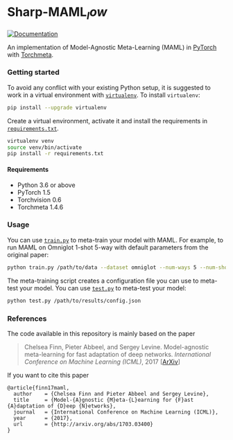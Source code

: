 # Sharp-MAML$_low$
[![Documentation](https://img.shields.io/badge/1.5-PyTorch-EE4C2C)](https://pytorch.org/)

An implementation of Model-Agnostic Meta-Learning (MAML) in [PyTorch](https://pytorch.org/) with [Torchmeta](https://github.com/tristandeleu/pytorch-meta).

### Getting started
To avoid any conflict with your existing Python setup, it is suggested to work in a virtual environment with [`virtualenv`](https://docs.python-guide.org/dev/virtualenvs/). To install `virtualenv`:
```bash
pip install --upgrade virtualenv
```
Create a virtual environment, activate it and install the requirements in [`requirements.txt`](requirements.txt).
```bash
virtualenv venv
source venv/bin/activate
pip install -r requirements.txt
```

#### Requirements
 - Python 3.6 or above
 - PyTorch 1.5
 - Torchvision 0.6
 - Torchmeta 1.4.6

### Usage
You can use [`train.py`](train.py) to meta-train your model with MAML. For example, to run MAML on Omniglot 1-shot 5-way with default parameters from the original paper:
```bash
python train.py /path/to/data --dataset omniglot --num-ways 5 --num-shots 1 --use-cuda --step-size 0.4 --batch-size 32 --num-workers 8 --num-epochs 600 --output-folder /path/to/results
```
The meta-training script creates a configuration file you can use to meta-test your model. You can use [`test.py`](test.py) to meta-test your model:
```bash
python test.py /path/to/results/config.json
```

### References
The code available in this repository is mainly based on the paper
> Chelsea Finn, Pieter Abbeel, and Sergey Levine. Model-agnostic meta-learning for fast adaptation of deep
networks. _International Conference on Machine Learning (ICML)_, 2017 [[ArXiv](https://arxiv.org/abs/1703.03400)]

If you want to cite this paper
```
@article{finn17maml,
  author    = {Chelsea Finn and Pieter Abbeel and Sergey Levine},
  title     = {Model-{A}gnostic {M}eta-{L}earning for {F}ast {A}daptation of {D}eep {N}etworks},
  journal   = {International Conference on Machine Learning (ICML)},
  year      = {2017},
  url       = {http://arxiv.org/abs/1703.03400}
}
```
